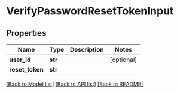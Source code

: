 # VerifyPasswordResetTokenInput


## Properties
Name | Type | Description | Notes
------------ | ------------- | ------------- | -------------
**user_id** | **str** |  | [optional] 
**reset_token** | **str** |  | 

[[Back to Model list]](../README.md#documentation-for-models) [[Back to API list]](../README.md#documentation-for-api-endpoints) [[Back to README]](../README.md)


